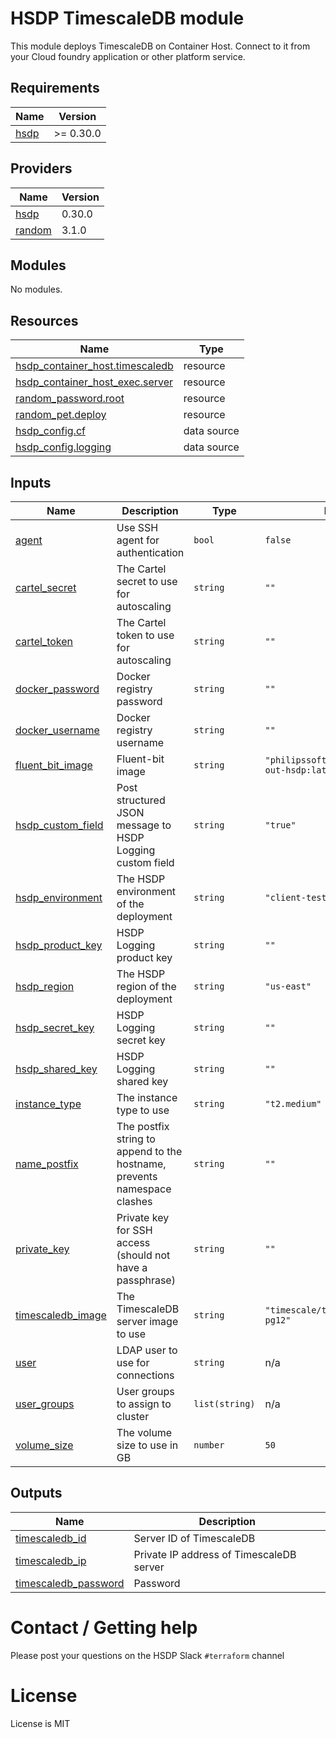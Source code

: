 # HSDP TimescaleDB module

This module deploys TimescaleDB on Container Host. Connect to it from your
Cloud foundry application or other platform service.

<!--- BEGIN_TF_DOCS --->
## Requirements

| Name | Version |
|------|---------|
| <a name="requirement_hsdp"></a> [hsdp](#requirement\_hsdp) | >= 0.30.0 |

## Providers

| Name | Version |
|------|---------|
| <a name="provider_hsdp"></a> [hsdp](#provider\_hsdp) | 0.30.0 |
| <a name="provider_random"></a> [random](#provider\_random) | 3.1.0 |

## Modules

No modules.

## Resources

| Name | Type |
|------|------|
| [hsdp_container_host.timescaledb](https://registry.terraform.io/providers/philips-software/hsdp/latest/docs/resources/container_host) | resource |
| [hsdp_container_host_exec.server](https://registry.terraform.io/providers/philips-software/hsdp/latest/docs/resources/container_host_exec) | resource |
| [random_password.root](https://registry.terraform.io/providers/random/latest/docs/resources/password) | resource |
| [random_pet.deploy](https://registry.terraform.io/providers/random/latest/docs/resources/pet) | resource |
| [hsdp_config.cf](https://registry.terraform.io/providers/philips-software/hsdp/latest/docs/data-sources/config) | data source |
| [hsdp_config.logging](https://registry.terraform.io/providers/philips-software/hsdp/latest/docs/data-sources/config) | data source |

## Inputs

| Name | Description | Type | Default | Required |
|------|-------------|------|---------|:--------:|
| <a name="input_agent"></a> [agent](#input\_agent) | Use SSH agent for authentication | `bool` | `false` | no |
| <a name="input_cartel_secret"></a> [cartel\_secret](#input\_cartel\_secret) | The Cartel secret to use for autoscaling | `string` | `""` | no |
| <a name="input_cartel_token"></a> [cartel\_token](#input\_cartel\_token) | The Cartel token to use for autoscaling | `string` | `""` | no |
| <a name="input_docker_password"></a> [docker\_password](#input\_docker\_password) | Docker registry password | `string` | `""` | no |
| <a name="input_docker_username"></a> [docker\_username](#input\_docker\_username) | Docker registry username | `string` | `""` | no |
| <a name="input_fluent_bit_image"></a> [fluent\_bit\_image](#input\_fluent\_bit\_image) | Fluent-bit image | `string` | `"philipssoftware/fluent-bit-out-hsdp:latest"` | no |
| <a name="input_hsdp_custom_field"></a> [hsdp\_custom\_field](#input\_hsdp\_custom\_field) | Post structured JSON message to HSDP Logging custom field | `string` | `"true"` | no |
| <a name="input_hsdp_environment"></a> [hsdp\_environment](#input\_hsdp\_environment) | The HSDP environment of the deployment | `string` | `"client-test"` | no |
| <a name="input_hsdp_product_key"></a> [hsdp\_product\_key](#input\_hsdp\_product\_key) | HSDP Logging product key | `string` | `""` | no |
| <a name="input_hsdp_region"></a> [hsdp\_region](#input\_hsdp\_region) | The HSDP region of the deployment | `string` | `"us-east"` | no |
| <a name="input_hsdp_secret_key"></a> [hsdp\_secret\_key](#input\_hsdp\_secret\_key) | HSDP Logging secret key | `string` | `""` | no |
| <a name="input_hsdp_shared_key"></a> [hsdp\_shared\_key](#input\_hsdp\_shared\_key) | HSDP Logging shared key | `string` | `""` | no |
| <a name="input_instance_type"></a> [instance\_type](#input\_instance\_type) | The instance type to use | `string` | `"t2.medium"` | no |
| <a name="input_name_postfix"></a> [name\_postfix](#input\_name\_postfix) | The postfix string to append to the hostname, prevents namespace clashes | `string` | `""` | no |
| <a name="input_private_key"></a> [private\_key](#input\_private\_key) | Private key for SSH access (should not have a passphrase) | `string` | `""` | no |
| <a name="input_timescaledb_image"></a> [timescaledb\_image](#input\_timescaledb\_image) | The TimescaleDB server image to use | `string` | `"timescale/timescaledb:latest-pg12"` | no |
| <a name="input_user"></a> [user](#input\_user) | LDAP user to use for connections | `string` | n/a | yes |
| <a name="input_user_groups"></a> [user\_groups](#input\_user\_groups) | User groups to assign to cluster | `list(string)` | n/a | yes |
| <a name="input_volume_size"></a> [volume\_size](#input\_volume\_size) | The volume size to use in GB | `number` | `50` | no |

## Outputs

| Name | Description |
|------|-------------|
| <a name="output_timescaledb_id"></a> [timescaledb\_id](#output\_timescaledb\_id) | Server ID of TimescaleDB |
| <a name="output_timescaledb_ip"></a> [timescaledb\_ip](#output\_timescaledb\_ip) | Private IP address of TimescaleDB server |
| <a name="output_timescaledb_password"></a> [timescaledb\_password](#output\_timescaledb\_password) | Password |

<!--- END_TF_DOCS --->

# Contact / Getting help

Please post your questions on the HSDP Slack `#terraform` channel

# License

License is MIT
